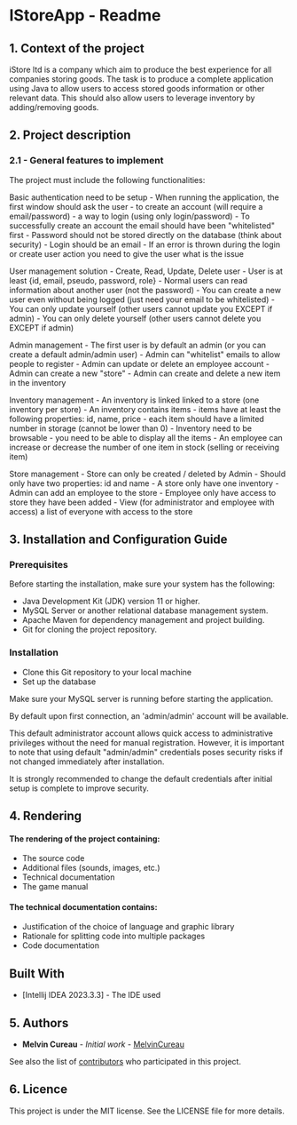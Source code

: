 # IStoreApp - Readme

## 1. Context of the project

iStore ltd is a company which aim to produce the best experience for all companies storing goods.
The task is to produce a complete application using Java to allow users to access stored goods information or other relevant data. This should also allow users to leverage inventory by adding/removing goods.


## 2. Project description

### 2.1 - General features to implement
The project must include the following functionalities:

Basic authentication need to be setup
    - When running the application, the first window should ask the user
      - to create an account (will require a email/password)
      - a way to login (using only login/password)
    - To successfully create an account the email should have been "whitelisted" first
    - Password should not be stored directly on the database (think about security)
    - Login should be an email
    - If an error is thrown during the login or create user action you need to give the user what is the issue
      
User management solution
    - Create, Read, Update, Delete user
    - User is at least {id, email, pseudo, password, role}
    - Normal users can read information about another user (not the password)
    - You can create a new user even without being logged (just need your email to be whitelisted)
    - You can only update yourself (other users cannot update you EXCEPT if admin)
    - You can only delete yourself (other users cannot delete you EXCEPT if admin)
    
Admin management
    - The first user is by default an admin (or you can create a default admin/admin user)
    - Admin can "whitelist" emails to allow people to register
    - Admin can update or delete an employee account
    - Admin can create a new "store"
    - Admin can create and delete a new item in the inventory
    
Inventory management
    - An inventory is linked linked to a store (one inventory per store)
    - An inventory contains items
      - items have at least the following properties: id, name, price
      - each item should have a limited number in storage (cannot be lower than 0)
    - Inventory need to be browsable - you need to be able to display all the items
    - An employee can increase or decrease the number of one item in stock (selling or receiving item)
    
Store management
    - Store can only be created / deleted by Admin
    - Should only have two properties: id and name
    - A store only have one inventory
    - Admin can add an employee to the store
      - Employee only have access to store they have been added
    - View (for administrator and employee with access) a list of everyone with access to the store


## 3. Installation and Configuration Guide

### Prerequisites
Before starting the installation, make sure your system has the following:

- Java Development Kit (JDK) version 11 or higher.
- MySQL Server or another relational database management system.
- Apache Maven for dependency management and project building.
- Git for cloning the project repository.

### Installation
- Clone this Git repository to your local machine
- Set up the database

Make sure your MySQL server is running before starting the application.

By default upon first connection, an 'admin/admin' account will be available.

This default administrator account allows quick access to administrative privileges without the need for manual registration.
However, it is important to note that using default "admin/admin" credentials poses security risks if not changed immediately after installation.

It is strongly recommended to change the default credentials after initial setup is complete to improve security.


## 4. Rendering

#### The rendering of the project containing:
- The source code
- Additional files (sounds, images, etc.)
- Technical documentation
- The game manual


#### The technical documentation contains:

- Justification of the choice of language and graphic library
- Rationale for splitting code into multiple packages
- Code documentation


## Built With

* [Intellij IDEA 2023.3.3] - The IDE used


## 5. Authors

* **Melvin Cureau** - *Initial work* - [MelvinCureau](https://github.com/MelvinCr1)

See also the list of [contributors](https://github.com/MelvinCr1/2JAVA_IStoreApp/contributors) who participated in this project.


## 6. Licence

This project is under the MIT license. See the LICENSE file for more details.
